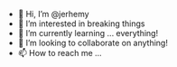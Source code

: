 - 👋 Hi, I’m @jerhemy
- 👀 I’m interested in breaking things
- 🌱 I’m currently learning ... everything!
- 💞️ I’m looking to collaborate on anything!
- 📫 How to reach me ...

<!---
jerhemy/jerhemy is a ✨ special ✨ repository because its `README.md` (this file) appears on your GitHub profile.
You can click the Preview link to take a look at your changes.
--->
